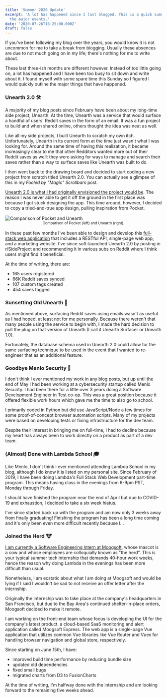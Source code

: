 ```yaml
---
title: 'Summer 2020 Update'
excerpt: 'A lot has happened since I last blogged. This is a quick summary of
  the major events.'
date: '2020-07-26T16:25:00.000Z'
draft: false
---
```


If you've been following my blog over the years, you would know it is not
uncommon for me to take a break from blogging. Usually these absences are due
to not much going on in my life; there's nothing for me to write about.

These last three-ish months are different however. Instead of too little going
on, a lot has happened and I have been too busy to sit down and write about it.
I found myself with some spare time this Sunday so I figured I would quickly
outline the major things that have happened.

### Unearth 2.0 🛠

A majority of my blog posts since February have been about my long-time side
project, Unearth. At the time, Unearth was a service that would surface a
handful of users' Reddit saves in the form of an email. It was a fun project to
build and when shared online, others thought the idea was neat as well.

Like all my side projects, I built Unearth to scratch my own itch.
Unfortunately, Unearth in its current form at the time just wasn't what I was
looking for. Around the same time of having this realization, it became
increasingly clear to me that other Redditors wanted more out of their Reddit
saves as well: they were asking for ways to manage and search their saves rather
than a way to surface saves like Unearth was built to do.

I then went back to the drawing board and decided to start coding a new project
from scratch titled Unearth 2.0. You can actually see a glimpse of this in my
_Fooled by "Magic" Scrollbars_ post.

[Unearth 2.0 is what I had originally envisioned the project would be](https://www.tryunearth.com/about).
The reason I was never able to get it off the ground in the first place was
because I got stuck designing the app. This time around, however, I decided to
copy a tried-and-true app design, pulling inspiration from Pocket.

<div style="margin: 1rem 0">
<img src="/blog-assets/pocket-vs-unearth.png" alt="Comparison of Pocket and Unearth" />
<center>
  <small>Comparison of Pocket (left) and Unearth (right).</small>
</center>
</div>

In these past few months I've been able to design and develop this [full-stack
web application](https://github.com/tryunearth)
that includes a RESTful API, single-page web app, and a marketing website. I've
since soft-launched Unearth 2.0 by posting in r/SideProject and recommending it
in various subs on Reddit where I think users might find it beneficial.

At the time of writing, there are:

- 165 users registered
- 66K Reddit saves synced
- 107 custom tags created
- 454 saves tagged

### Sunsetting Old Unearth 🌅

As mentioned above, surfacing Reddit saves using emails wasn't as useful as I
had hoped, at least not for me personally. Because there weren't that many
people using the service to begin with, I made the hard decision to pull the
plug on that version of Unearth (I call it Unearth Surfacer or Unearth 1.0).

Fortunately, the database schema used in Unearth 2.0 could allow for the same
surfacing technique to be used in the event that I wanted to re-engineer that
as an additional feature.

### Goodbye Menlo Security 👋

I don't think I ever mentioned my work in any blog posts, but up until the end
of May I had been working at a cybersecurity startup called Menlo Security. I
had been there for a little over 3 years doing a Software Development Engineer
in Test co-op. This was a great position because it offered flexible work hours
which gave me the time to also go to school.

I primarily coded in Python but did use JavaScript/Node a few times for some proof-of-concept browser automation scripts. Many of my projects were based on
developing tests or fixing infrastructure for the dev team.

Despite their interest in bringing me on full-time, I had to decline because my
heart has always been to work directly on a product as part of a dev team.

### (Almost) Done with Lambda School 🎓

Like Menlo, I don't think I ever mentioned attending Lambda School in my blog,
although I do know it is listed on my personal site. Since February of 2019, I
have been doing Lambda's Full Stack Web Development part-time program. This
means having class in the evenings from 6-9pm PST, Monday through Friday.

I should have finished the program near the end of April but due to COVID-19 and
exhaustion, I decided to take a six week hiatus.

I've since started back up with the program and am now only 3 weeks away from
finally graduating! Finishing the program has been a long time coming and it's
only been even more difficult recently because I…

### Joined the Herd 🐮

[I am currently a Software Engineering Intern at Moogsoft](https://www.linkedin.com/posts/cedricamaya_im-thrilled-to-announce-that-this-summer-activity-6638885923692118016-Kxec),
whose mascot is a cow and whose employees are colloquially known as "the herd".
This is your typical summer tech internship that demands 40-hour work weeks,
hence the reason why doing Lambda in the evenings has been more difficult than
usual.

Nonetheless, I am ecstatic about what I am doing at Moogsoft and would be lying
if I said I wouldn't be sad to not receive an offer letter after the internship.

Originally the internship was to take place at the company's headquarters in San Francisco, but due to the Bay Area's continued shelter-in-place orders,
Moogsoft
decided to make it remote.

I am working on the front-end team whose focus is developing the UI for the
company's latest product, a cloud-based SaaS monitoring and alert application
called Moogsoft Express. The web app is a single-page Vue application that
utilizes common Vue libraries like Vue Router and Vuex for handling browser
navigation and global store, respectively.

Since starting on June 15th, I have:

- improved build time performance by reducing bundle size
- updated old dependencies
- fixed small bugs
- migrated charts from D3 to FusionCharts

At the time of writing, I'm halfway done with the internship and am looking
forward to the remaining five weeks ahead.
